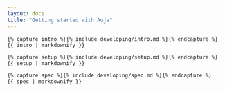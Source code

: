```yaml
---
layout: docs
title: "Getting started with Auja"
---
```


	{% capture intro %}{% include developing/intro.md %}{% endcapture %}
	{{ intro | markdownify }}

	{% capture setup %}{% include developing/setup.md %}{% endcapture %}
	{{ setup | markdownify }}

	{% capture spec %}{% include developing/spec.md %}{% endcapture %}
	{{ spec | markdownify }}

